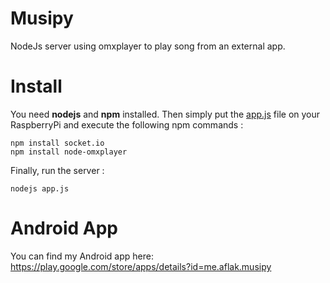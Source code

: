 # Musipy
NodeJs server using omxplayer to play song from an external app.

# Install

You need **nodejs** and **npm** installed. Then simply put the [app.js](https://github.com/omaflak/Musipy/blob/master/app.js) file on your RaspberryPi and execute the following npm commands :

    npm install socket.io
    npm install node-omxplayer
    
Finally, run the server :

    nodejs app.js

# Android App

You can find my Android app here: https://play.google.com/store/apps/details?id=me.aflak.musipy

